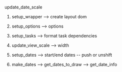 update_date_scale

1. setup_wrapper --> create layout dom

2. setup_options --> options

3. setup_tasks --> format task dependencies

4. update_view_scale --> width

5. setup_dates --> start/end dates
   -- push or unshift

6. make_dates --> get_dates_to_draw --> get_date_info
